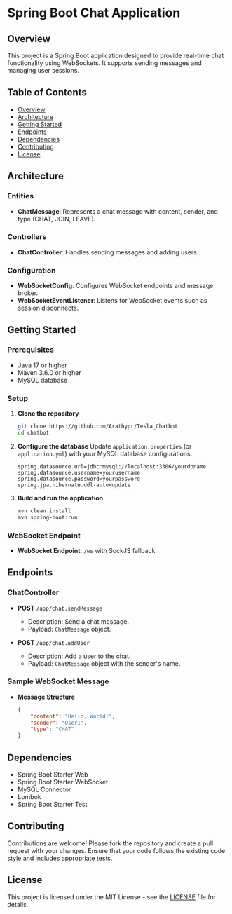 # Spring Boot Chat Application

## Overview

This project is a Spring Boot application designed to provide real-time chat functionality using WebSockets. It supports sending messages and managing user sessions.

## Table of Contents

- [Overview](#overview)
- [Architecture](#architecture)
- [Getting Started](#getting-started)
- [Endpoints](#endpoints)
- [Dependencies](#dependencies)
- [Contributing](#contributing)
- [License](#license)

## Architecture

### Entities

- **ChatMessage**: Represents a chat message with content, sender, and type (CHAT, JOIN, LEAVE).

### Controllers

- **ChatController**: Handles sending messages and adding users.

### Configuration

- **WebSocketConfig**: Configures WebSocket endpoints and message broker.
- **WebSocketEventListener**: Listens for WebSocket events such as session disconnects.

## Getting Started

### Prerequisites

- Java 17 or higher
- Maven 3.6.0 or higher
- MySQL database

### Setup

1. **Clone the repository**
    ```bash
    git clone https://github.com/Arathypr/Tesla_Chatbot
    cd chatbot
    ```

2. **Configure the database**
    Update `application.properties` (or `application.yml`) with your MySQL database configurations.
    ```properties
    spring.datasource.url=jdbc:mysql://localhost:3306/yourdbname
    spring.datasource.username=yourusername
    spring.datasource.password=yourpassword
    spring.jpa.hibernate.ddl-auto=update
    ```

3. **Build and run the application**
    ```bash
    mvn clean install
    mvn spring-boot:run
    ```

### WebSocket Endpoint

- **WebSocket Endpoint**: `/ws` with SockJS fallback

## Endpoints

### ChatController

- **POST** `/app/chat.sendMessage`
    - Description: Send a chat message.
    - Payload: `ChatMessage` object.

- **POST** `/app/chat.addUser`
    - Description: Add a user to the chat.
    - Payload: `ChatMessage` object with the sender's name.

### Sample WebSocket Message

- **Message Structure**
    ```json
    {
        "content": "Hello, World!",
        "sender": "User1",
        "type": "CHAT"
    }
    ```

## Dependencies

- Spring Boot Starter Web
- Spring Boot Starter WebSocket
- MySQL Connector
- Lombok
- Spring Boot Starter Test

## Contributing

Contributions are welcome! Please fork the repository and create a pull request with your changes. Ensure that your code follows the existing code style and includes appropriate tests.

## License

This project is licensed under the MIT License - see the [LICENSE](LICENSE) file for details.

